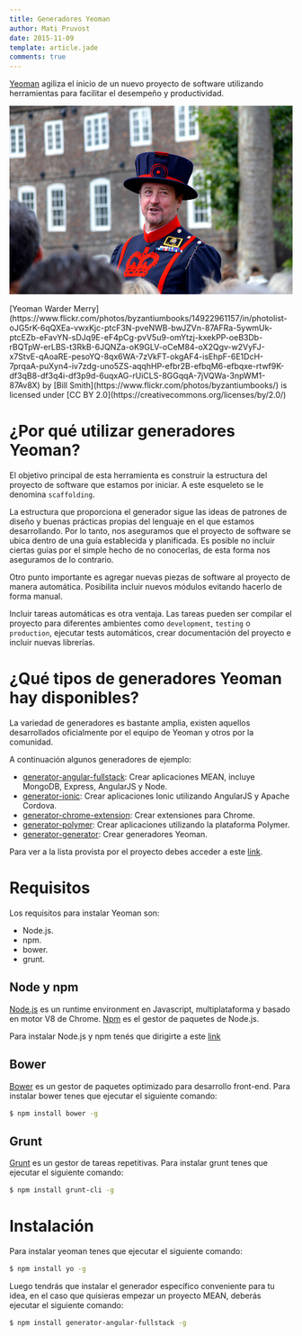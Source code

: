 ```yaml
---
title: Generadores Yeoman
author: Mati Pruvost
date: 2015-11-09
template: article.jade
comments: true
---
```


[Yeoman](http://yeoman.io/) agiliza el inicio de un nuevo proyecto de software utilizando herramientas para facilitar el desempeño y productividad.

<span class="more"></span>

![Yeoman](yeoman.jpg)
<div class="caption">
[Yeoman Warder Merry](https://www.flickr.com/photos/byzantiumbooks/14922961157/in/photolist-oJG5rK-6qQXEa-vwxKjc-ptcF3N-pveNWB-bwJZVn-87AFRa-5ywmUk-ptcEZb-eFavYN-sDJq9E-eF4pCg-pvV5u9-omYtzj-kxekPP-oeB3Db-rBQTpW-erLBS-t3RkB-6JQNZa-oK9GLV-oCeM84-oX2Qgv-w2VyFJ-x7StvE-qAoaRE-pesoYQ-8qx6WA-7zVkFT-okgAF4-isEhpF-6E1DcH-7prqaA-puXyn4-iv7zdg-uno5ZS-aqqhHP-efbr2B-efbqM6-efbqxe-rtwf9K-df3qB8-df3q4i-df3p9d-6uqxAG-rUiCLS-8GGqqA-7jVQWa-3npWM1-87Av8X) by [Bill Smith](https://www.flickr.com/photos/byzantiumbooks/) is licensed under [CC BY 2.0](https://creativecommons.org/licenses/by/2.0/)
</div>

# ¿Por qué utilizar generadores Yeoman?
El objetivo principal de esta herramienta es construir la estructura del proyecto de software que estamos por iniciar. A este esqueleto se le denomina `scaffolding`. 

La estructura que proporciona el generador sigue las ideas de patrones de diseño y buenas prácticas propias del lenguaje en el que estamos desarrollando. Por lo tanto, nos aseguramos que el proyecto de software se ubica dentro de una guía establecida y planificada. Es posible no incluir ciertas guías por el simple hecho de no conocerlas, de esta forma nos aseguramos de lo contrario.

Otro punto importante es agregar nuevas piezas de software al proyecto de manera automática. Posibilita incluir nuevos módulos evitando hacerlo de forma manual.

Incluir tareas automáticas es otra ventaja. Las tareas pueden ser compilar el proyecto para diferentes ambientes como `development`, `testing` o `production`, ejecutar tests automáticos, crear documentación del proyecto e incluir nuevas librerías. 

# ¿Qué tipos de generadores Yeoman hay disponibles?
La variedad de generadores es bastante amplia, existen aquellos desarrollados oficialmente por el equipo de Yeoman y otros por la comunidad.

A continuación algunos generadores de ejemplo:

- [generator-angular-fullstack](https://github.com/DaftMonk/generator-angular-fullstack#readme): Crear aplicaciones MEAN, incluye MongoDB, Express, AngularJS y Node.  
- [generator-ionic](https://github.com/diegonetto/generator-ionic#readme): Crear aplicaciones Ionic utilizando AngularJS y Apache Cordova.  
- [generator-chrome-extension](https://github.com/yeoman/generator-chrome-extension#readme): Crear extensiones para Chrome.  
- [generator-polymer](https://github.com/yeoman/generator-polymer#readme): Crear aplicaciones utilizando la plataforma Polymer.  
- [generator-generator](https://github.com/yeoman/generator-generator#readme): Crear generadores Yeoman.  

Para ver a la lista provista por el proyecto debes acceder a este [link](http://yeoman.io/generators/).

# Requisitos

Los requisitos para instalar Yeoman son:

- Node.js.  
- npm.  
- bower.  
- grunt.  

## Node y npm
[Node.js](https://nodejs.org) es un runtime environment en Javascript, multiplataforma y basado en motor V8 de Chrome. [Npm](https://www.npmjs.com/) es el gestor de paquetes de Node.js.

Para instalar Node.js y npm tenés que dirigirte a este [link](https://nodejs.org/en/download/) 

## Bower

[Bower](http://bower.io/) es un gestor de paquetes optimizado para desarrollo front-end. Para instalar bower tenes que ejecutar el siguiente comando:

```bash
$ npm install bower -g
```

## Grunt
[Grunt](http://gruntjs.com/) es un gestor de tareas repetitivas. Para instalar grunt tenes que ejecutar el siguiente comando:

```bash
$ npm install grunt-cli -g
```

# Instalación
Para instalar yeoman tenes que ejecutar el siguiente comando:

```bash
$ npm install yo -g
```

Luego tendrás que instalar el generador específico conveniente para tu idea, en el caso que quisieras empezar un proyecto MEAN, deberás ejecutar el siguiente comando:

```bash
$ npm install generator-angular-fullstack -g
```
